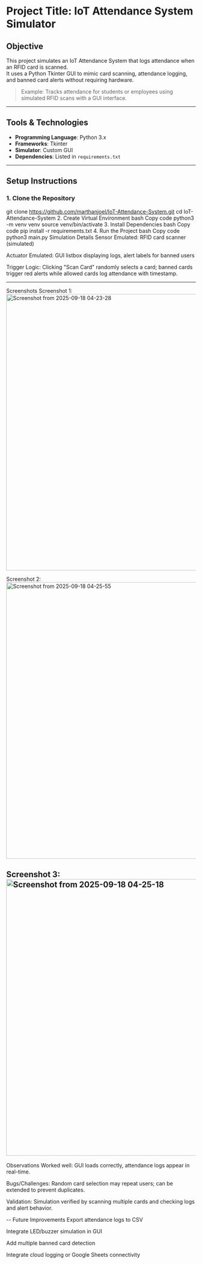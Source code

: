 # Project Title: IoT Attendance System Simulator

## Objective
This project simulates an IoT Attendance System that logs attendance when an RFID card is scanned.  
It uses a Python Tkinter GUI to mimic card scanning, attendance logging, and banned card alerts without requiring hardware.

> Example: Tracks attendance for students or employees using simulated RFID scans with a GUI interface.

---

## Tools & Technologies
- **Programming Language**: Python 3.x
- **Frameworks**: Tkinter
- **Simulator**: Custom GUI
- **Dependencies**: Listed in `requirements.txt`

---

## Setup Instructions

### 1. Clone the Repository

git clone https://github.com/marthanjoel/IoT-Attendance-System.git
cd IoT-Attendance-System
2. Create Virtual Environment
bash
Copy code
python3 -m venv venv
source venv/bin/activate
3. Install Dependencies
bash
Copy code
pip install -r requirements.txt
4. Run the Project
bash
Copy code
python3 main.py
Simulation Details
Sensor Emulated: RFID card scanner (simulated)

Actuator Emulated: GUI listbox displaying logs, alert labels for banned users

Trigger Logic: Clicking "Scan Card" randomly selects a card; banned cards trigger red alerts while allowed cards log attendance with timestamp.



---
Screenshots
Screenshot 1: <img width="739" height="733" alt="Screenshot from 2025-09-18 04-23-28" src="https://github.com/user-attachments/assets/4280b215-526e-466d-bf4e-1ef478205b17" />


Screenshot 2:<img width="739" height="733" alt="Screenshot from 2025-09-18 04-25-55" src="https://github.com/user-attachments/assets/5853446a-c566-40ed-93e0-ffc1e7e7130d" />
 

Screenshot 3: <img width="739" height="733" alt="Screenshot from 2025-09-18 04-25-18" src="https://github.com/user-attachments/assets/4ff86ac8-8323-4ad8-bdad-ec39f79b1af0" />
---

Observations
Worked well: GUI loads correctly, attendance logs appear in real-time.

Bugs/Challenges: Random card selection may repeat users; can be extended to prevent duplicates.

Validation: Simulation verified by scanning multiple cards and checking logs and alert behavior.

--
Future Improvements
Export attendance logs to CSV

Integrate LED/buzzer simulation in GUI

Add multiple banned card detection

Integrate cloud logging or Google Sheets connectivity
